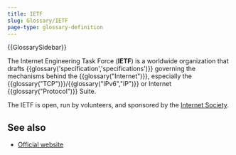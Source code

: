 ```yaml
---
title: IETF
slug: Glossary/IETF
page-type: glossary-definition
---
```


{{GlossarySidebar}}

The Internet Engineering Task Force (**IETF**) is a worldwide organization that drafts {{glossary('specification','specifications')}} governing the mechanisms behind the {{glossary("Internet")}}, especially the {{glossary("TCP")}}/{{glossary("IPv6","IP")}} or Internet {{glossary("Protocol")}} Suite.

The IETF is open, run by volunteers, and sponsored by the [Internet Society](https://www.internetsociety.org/).

## See also

- [Official website](https://www.ietf.org/)
